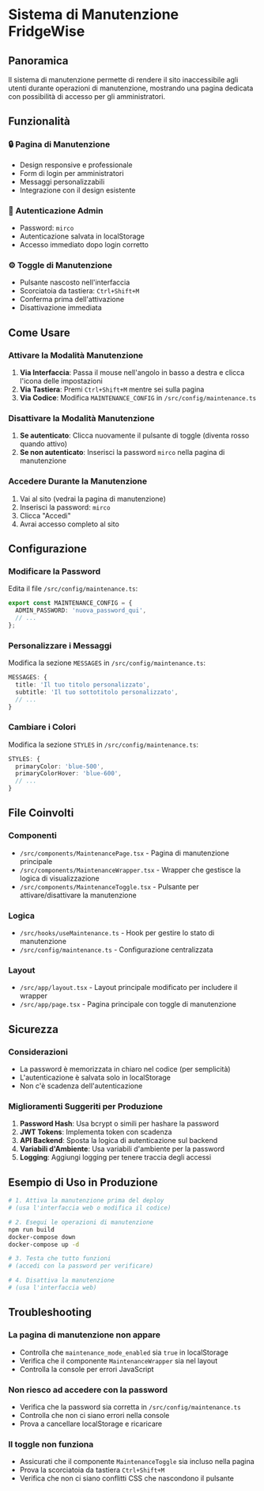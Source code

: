 # Sistema di Manutenzione FridgeWise

## Panoramica
Il sistema di manutenzione permette di rendere il sito inaccessibile agli utenti durante operazioni di manutenzione, mostrando una pagina dedicata con possibilità di accesso per gli amministratori.

## Funzionalità

### 🔒 Pagina di Manutenzione
- Design responsive e professionale
- Form di login per amministratori
- Messaggi personalizzabili
- Integrazione con il design esistente

### 🔑 Autenticazione Admin
- Password: `mirco`
- Autenticazione salvata in localStorage
- Accesso immediato dopo login corretto

### ⚙️ Toggle di Manutenzione
- Pulsante nascosto nell'interfaccia
- Scorciatoia da tastiera: `Ctrl+Shift+M`
- Conferma prima dell'attivazione
- Disattivazione immediata

## Come Usare

### Attivare la Modalità Manutenzione
1. **Via Interfaccia**: Passa il mouse nell'angolo in basso a destra e clicca l'icona delle impostazioni
2. **Via Tastiera**: Premi `Ctrl+Shift+M` mentre sei sulla pagina
3. **Via Codice**: Modifica `MAINTENANCE_CONFIG` in `/src/config/maintenance.ts`

### Disattivare la Modalità Manutenzione
1. **Se autenticato**: Clicca nuovamente il pulsante di toggle (diventa rosso quando attivo)
2. **Se non autenticato**: Inserisci la password `mirco` nella pagina di manutenzione

### Accedere Durante la Manutenzione
1. Vai al sito (vedrai la pagina di manutenzione)
2. Inserisci la password: `mirco`
3. Clicca "Accedi"
4. Avrai accesso completo al sito

## Configurazione

### Modificare la Password
Edita il file `/src/config/maintenance.ts`:
```typescript
export const MAINTENANCE_CONFIG = {
  ADMIN_PASSWORD: 'nuova_password_qui',
  // ...
};
```

### Personalizzare i Messaggi
Modifica la sezione `MESSAGES` in `/src/config/maintenance.ts`:
```typescript
MESSAGES: {
  title: 'Il tuo titolo personalizzato',
  subtitle: 'Il tuo sottotitolo personalizzato',
  // ...
}
```

### Cambiare i Colori
Modifica la sezione `STYLES` in `/src/config/maintenance.ts`:
```typescript
STYLES: {
  primaryColor: 'blue-500',
  primaryColorHover: 'blue-600',
  // ...
}
```

## File Coinvolti

### Componenti
- `/src/components/MaintenancePage.tsx` - Pagina di manutenzione principale
- `/src/components/MaintenanceWrapper.tsx` - Wrapper che gestisce la logica di visualizzazione
- `/src/components/MaintenanceToggle.tsx` - Pulsante per attivare/disattivare la manutenzione

### Logica
- `/src/hooks/useMaintenance.ts` - Hook per gestire lo stato di manutenzione
- `/src/config/maintenance.ts` - Configurazione centralizzata

### Layout
- `/src/app/layout.tsx` - Layout principale modificato per includere il wrapper
- `/src/app/page.tsx` - Pagina principale con toggle di manutenzione

## Sicurezza

### Considerazioni
- La password è memorizzata in chiaro nel codice (per semplicità)
- L'autenticazione è salvata solo in localStorage
- Non c'è scadenza dell'autenticazione

### Miglioramenti Suggeriti per Produzione
1. **Password Hash**: Usa bcrypt o simili per hashare la password
2. **JWT Tokens**: Implementa token con scadenza
3. **API Backend**: Sposta la logica di autenticazione sul backend
4. **Variabili d'Ambiente**: Usa variabili d'ambiente per la password
5. **Logging**: Aggiungi logging per tenere traccia degli accessi

## Esempio di Uso in Produzione

```bash
# 1. Attiva la manutenzione prima del deploy
# (usa l'interfaccia web o modifica il codice)

# 2. Esegui le operazioni di manutenzione
npm run build
docker-compose down
docker-compose up -d

# 3. Testa che tutto funzioni
# (accedi con la password per verificare)

# 4. Disattiva la manutenzione
# (usa l'interfaccia web)
```

## Troubleshooting

### La pagina di manutenzione non appare
- Controlla che `maintenance_mode_enabled` sia `true` in localStorage
- Verifica che il componente `MaintenanceWrapper` sia nel layout
- Controlla la console per errori JavaScript

### Non riesco ad accedere con la password
- Verifica che la password sia corretta in `/src/config/maintenance.ts`
- Controlla che non ci siano errori nella console
- Prova a cancellare localStorage e ricaricare

### Il toggle non funziona
- Assicurati che il componente `MaintenanceToggle` sia incluso nella pagina
- Prova la scorciatoia da tastiera `Ctrl+Shift+M`
- Verifica che non ci siano conflitti CSS che nascondono il pulsante